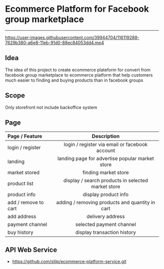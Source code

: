 
# Ecommerce Platform for Facebook group marketplace

---

https://user-images.githubusercontent.com/39944704/116119288-7629b380-a6e8-11eb-91d0-88ec84053dd4.mp4


## Idea

The idea of this project to create ecommerce plateform for convert from facebook group marketplace to ecommerce platform that help customers much easier to finding and buying products than in facebook groups

## Scope
Only storefront not include backoffice system

## Page

| Page / Feature                |      Description      |
| :------------------- | :-------------------: |
| login / register      |      login / register via email or facebook account      |
| landing |    landing page for advertise popular market store     |
| market stored     | finding market store|
|  product list  |   display / search products in selected market store    |
| product info     |   display product info    |
| add / remove to cart     |  adding / removing products and quantity in cart   |
| add address    |   delivery address     |
| payment channel   |   selected payment channel   |
| buy history  |  display transaction history  |


## API Web Service

- <a>https://github.com/slilp/ecommerce-platform-service.git</a>

